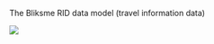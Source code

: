 The Bliksme RID data model (travel information data)

![](https://plannerstack.uservoice.com/assets/75331796/rid.png)